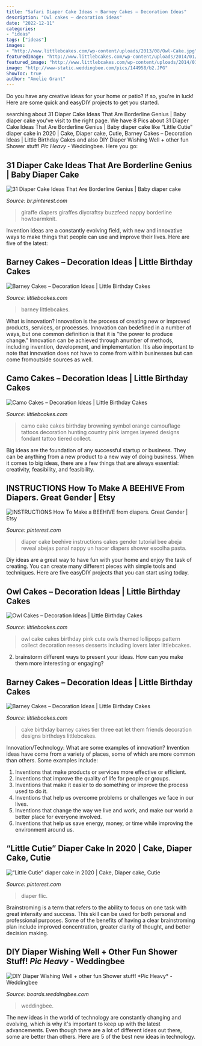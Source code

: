 ```yaml
---
title: "Safari Diaper Cake Ideas ~ Barney Cakes – Decoration Ideas"
description: "Owl cakes – decoration ideas"
date: "2022-12-11"
categories:
- "ideas"
tags: ["ideas"]
images:
- "http://www.littlebcakes.com/wp-content/uploads/2013/08/Owl-Cake.jpg"
featuredImage: "http://www.littlebcakes.com/wp-content/uploads/2014/01/Barney-Cakes.jpg"
featured_image: "http://www.littlebcakes.com/wp-content/uploads/2014/01/Camo-Cakes-Iamges.jpg"
image: "http://www-static.weddingbee.com/pics/144958/b2.JPG"
ShowToc: true
author: "Amelie Grant"
---
```



Do you have any creative ideas for your home or patio? If so, you're in luck! Here are some quick and easyDIY projects to get you started.

	

		
searching about 31 Diaper Cake Ideas That Are Borderline Genius | Baby diaper cake you've visit to the right page. We have 8 Pics about 31 Diaper Cake Ideas That Are Borderline Genius | Baby diaper cake like “Little Cutie” diaper cake in 2020 | Cake, Diaper cake, Cutie, Barney Cakes – Decoration Ideas | Little Birthday Cakes and also DIY Diaper Wishing Well + other fun Shower stuff! *Pic Heavy* - Weddingbee. Here you go:
		
    
## 31 Diaper Cake Ideas That Are Borderline Genius | Baby Diaper Cake

<img loading=lazy src="https://i.pinimg.com/736x/82/b0/f0/82b0f0322b295c4aab38e059d9207b31.jpg" onerror="this.onerror=null;this.src='https://tse3.mm.bing.net/th?id=OIP.vlAx8FsZn87fM85d2CeP7gHaMY&amp;pid=15.1';" alt="31 Diaper Cake Ideas That Are Borderline Genius | Baby diaper cake">

_Source: br.pinterest.com_

>giraffe diapers giraffes diycraftsy buzzfeed nappy borderline howtoarmknit. 

	

Invention ideas are a constantly evolving field, with new and innovative ways to make things that people can use and improve their lives. Here are five of the latest:

    
## Barney Cakes – Decoration Ideas | Little Birthday Cakes

<img loading=lazy src="https://www.littlebcakes.com/wp-content/uploads/2014/01/Barney-Cake-Ideas.jpg" onerror="this.onerror=null;this.src='https://tse1.mm.bing.net/th?id=OIP.xHRiNwuhUC6ZyitMsPRWVwHaLx&amp;pid=15.1';" alt="Barney Cakes – Decoration Ideas | Little Birthday Cakes">

_Source: littlebcakes.com_

>barney littlebcakes. 

	

What is innovation?
Innovation is the process of creating new or improved products, services, or processes. Innovation can bedefined in a number of ways, but one common definition is that it is "the power to produce change." Innovation can be achieved through anumber of methods, including invention, development, and implementation. Itis also important to note that innovation does not have to come from within businesses but can come fromoutside sources as well.

    
## Camo Cakes – Decoration Ideas | Little Birthday Cakes

<img loading=lazy src="http://www.littlebcakes.com/wp-content/uploads/2014/01/Camo-Cakes-Iamges.jpg" onerror="this.onerror=null;this.src='https://tse4.mm.bing.net/th?id=OIP.8zwtcOOPIZQBCU0TlCBIKwHaJ4&amp;pid=15.1';" alt="Camo Cakes – Decoration Ideas | Little Birthday Cakes">

_Source: littlebcakes.com_

>camo cake cakes birthday browning symbol orange camouflage tattoos decoration hunting country pink iamges layered designs fondant tattoo tiered collect. 

	

Big ideas are the foundation of any successful startup or business. They can be anything from a new product to a new way of doing business. When it comes to big ideas, there are a few things that are always essential: creativity, feasibility, and feasibility.

    
## INSTRUCTIONS How To Make A BEEHIVE From Diapers. Great Gender | Etsy

<img loading=lazy src="https://i.pinimg.com/736x/03/15/8d/03158da1f21338da7f7bb205b300974d--nappy-cake-diaper-cakes.jpg" onerror="this.onerror=null;this.src='https://tse4.mm.bing.net/th?id=OIP.s3kCu62L0qYRkLVqbpG8TQHaHV&amp;pid=15.1';" alt="INSTRUCTIONS How To Make a BEEHIVE from diapers. Great Gender | Etsy">

_Source: pinterest.com_

>diaper cake beehive instructions cakes gender tutorial bee abeja reveal abejas panal nappy un hacer diapers shower escolha pasta. 

	

Diy ideas are a great way to have fun with your home and enjoy the task of creating. You can create many different pieces with simple tools and techniques. Here are five easyDIY projects that you can start using today.

    
## Owl Cakes – Decoration Ideas | Little Birthday Cakes

<img loading=lazy src="http://www.littlebcakes.com/wp-content/uploads/2013/08/Owl-Cake.jpg" onerror="this.onerror=null;this.src='https://tse2.mm.bing.net/th?id=OIP.6IdV8pdrVxJzygIPgxPetwHaJ9&amp;pid=15.1';" alt="Owl Cakes – Decoration Ideas | Little Birthday Cakes">

_Source: littlebcakes.com_

>owl cake cakes birthday pink cute owls themed lollipops pattern collect decoration reeses desserts including lovers later littlebcakes. 

	

2. brainstorm different ways to present your ideas. How can you make them more interesting or engaging?

    
## Barney Cakes – Decoration Ideas | Little Birthday Cakes

<img loading=lazy src="http://www.littlebcakes.com/wp-content/uploads/2014/01/Barney-Cakes.jpg" onerror="this.onerror=null;this.src='https://tse4.mm.bing.net/th?id=OIP.-Fa8BpsW6o4ybrfOR8JwiAHaJ3&amp;pid=15.1';" alt="Barney Cakes – Decoration Ideas | Little Birthday Cakes">

_Source: littlebcakes.com_

>cake birthday barney cakes tier three eat let them friends decoration designs birthdays littlebcakes. 

	

Innovation/Technology: What are some examples of innovation?
Invention ideas have come from a variety of places, some of which are more common than others. Some examples include:
1. Inventions that make products or services more effective or efficient. 
2. Inventions that improve the quality of life for people or groups. 
3. Inventions that make it easier to do something or improve the process used to do it. 
4. Inventions that help us overcome problems or challenges we face in our lives. 
5. Inventions that change the way we live and work, and make our world a better place for everyone involved. 
6. Inventions that help us save energy, money, or time while improving the environment around us.

    
## “Little Cutie” Diaper Cake In 2020 | Cake, Diaper Cake, Cutie

<img loading=lazy src="https://i.pinimg.com/736x/f4/34/ae/f434ae431f33be64a6f3f396acf1c582.jpg" onerror="this.onerror=null;this.src='https://tse1.mm.bing.net/th?id=OIP.xOatCgeQi7NWkKaDWSMfkAHaJ3&amp;pid=15.1';" alt="“Little Cutie” diaper cake in 2020 | Cake, Diaper cake, Cutie">

_Source: pinterest.com_

>diaper flic. 

	

Brainstroming is a term that refers to the ability to focus on one task with great intensity and success. This skill can be used for both personal and professional purposes. Some of the benefits of having a clear brainstroming plan include improved concentration, greater clarity of thought, and better decision making.

    
## DIY Diaper Wishing Well + Other Fun Shower Stuff! *Pic Heavy* - Weddingbee

<img loading=lazy src="http://www-static.weddingbee.com/pics/144958/b2.JPG" onerror="this.onerror=null;this.src='https://tse1.mm.bing.net/th?id=OIP.jRmUZg8eKll8xoendkUt4AHaJ4&amp;pid=15.1';" alt="DIY Diaper Wishing Well + other fun Shower stuff! *Pic Heavy* - Weddingbee">

_Source: boards.weddingbee.com_

>weddingbee. 

	

The new ideas in the world of technology are constantly changing and evolving, which is why it's important to keep up with the latest advancements. Even though there are a lot of different ideas out there, some are better than others. Here are 5 of the best new ideas in technology.

